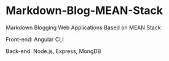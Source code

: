 # Markdown-Blog-MEAN-Stack
Markdown Blogging Web Applications Based on MEAN Stack

Front-end: Angular CLI

Back-end: Node.js, Express, MongDB
